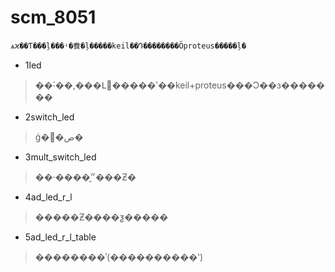 scm_8051
========

	ѧϰ��Ƭ���ļ���ʵ�飬�ļ�����keil��Դ��������Ӧproteus�����ļ�

- 1led

>	��˸��,���Լ򵥵�����ʹ��keil+proteus���Ͻ��з�������


- 2switch_led

>	ģ�⿪�ص�

- 3mult_switch_led

>	��·����״̬���Ƶ�

- 4ad_led_r_l

>	�����Ƶ����ƺ�����	

- 5ad_led_r_l_table

>	��������ʾ(����������ʽ)
